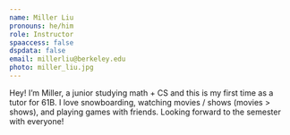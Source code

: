 ```yaml
---
name: Miller Liu
pronouns: he/him
role: Instructor
spaaccess: false
dspdata: false
email: millerliu@berkeley.edu
photo: miller_liu.jpg
---
```



Hey! I’m Miller, a junior studying math + CS and this is my first time as a tutor for 61B. I love snowboarding, watching movies / shows (movies > shows), and playing games with friends. Looking forward to the semester with everyone!